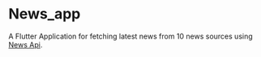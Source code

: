 # News_app
A Flutter Application for fetching latest news from 10 news sources using [News Api](newsapi.org).
